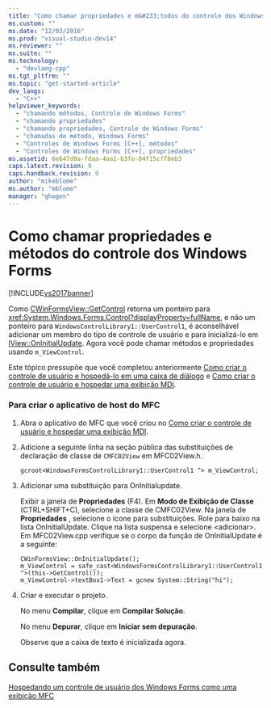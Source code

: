 ```yaml
---
title: "Como chamar propriedades e m&#233;todos do controle dos Windows Forms | Microsoft Docs"
ms.custom: ""
ms.date: "12/03/2016"
ms.prod: "visual-studio-dev14"
ms.reviewer: ""
ms.suite: ""
ms.technology: 
  - "devlang-cpp"
ms.tgt_pltfrm: ""
ms.topic: "get-started-article"
dev_langs: 
  - "C++"
helpviewer_keywords: 
  - "chamando métodos, Controle de Windows Forms"
  - "chamando propriedades"
  - "chamando propriedades, Controle de Windows Forms"
  - "chamadas de método, Windows Forms"
  - "Controles de Windows Forms [C++], métodos"
  - "Controles de Windows Forms [C++], propriedades"
ms.assetid: 6e647d8a-fdaa-4aa1-b3fe-04f15cff8eb3
caps.latest.revision: 9
caps.handback.revision: 9
author: "mikeblome"
ms.author: "mblome"
manager: "ghogen"
---
```

# Como chamar propriedades e m&#233;todos do controle dos Windows Forms
[!INCLUDE[vs2017banner](../assembler/inline/includes/vs2017banner.md)]

Como [CWinFormsView::GetControl](../Topic/CWinFormsView::GetControl.md) retorna um ponteiro para <xref:System.Windows.Forms.Control?displayProperty=fullName>, e não um ponteiro para `WindowsControlLibrary1::UserControl1`, é aconselhável adicionar um membro do tipo de controle de usuário e para inicializá\-lo em [IView::OnInitialUpdate](../Topic/IView::OnInitialUpdate.md).  Agora você pode chamar métodos e propriedades usando `m_ViewControl`.  
  
 Este tópico pressupõe que você completou anteriormente [Como criar o controle de usuário e hospedá\-lo em uma caixa de diálogo](../dotnet/how-to-create-the-user-control-and-host-in-a-dialog-box.md) e [Como criar o controle de usuário e hospedar uma exibição MDI](../dotnet/how-to-create-the-user-control-and-host-mdi-view.md).  
  
### Para criar o aplicativo de host do MFC  
  
1.  Abra o aplicativo do MFC que você criou no [Como criar o controle de usuário e hospedar uma exibição MDI](../dotnet/how-to-create-the-user-control-and-host-mdi-view.md).  
  
2.  Adicione a seguinte linha na seção pública das substituições de declaração de classe de `CMFC02View` em MFC02View.h.  
  
     `gcroot<WindowsFormsControlLibrary1::UserControl1 ^> m_ViewControl;`  
  
3.  Adicionar uma substituição para OnInitialupdate.  
  
     Exibir a janela de **Propriedades** \(F4\).  Em **Modo de Exibição de Classe** \(CTRL\+SHIFT\+C\), selecione a classe de CMFC02View.  Na janela de **Propriedades** , selecione o ícone para substituições.  Role para baixo na lista OnInitialUpdate.  Clique na lista suspensa e selecione \<adicionar\>.  Em MFC02View.cpp verifique se o corpo da função de OnInitialUpdate é a seguinte:  
  
    ```  
    CWinFormsView::OnInitialUpdate();  
    m_ViewControl = safe_cast<WindowsFormsControlLibrary1::UserControl1 ^>(this->GetControl());  
    m_ViewControl->textBox1->Text = gcnew System::String("hi");  
    ```  
  
4.  Criar e executar o projeto.  
  
     No menu **Compilar**, clique em **Compilar Solução**.  
  
     No menu **Depurar**, clique em **Iniciar sem depuração**.  
  
     Observe que a caixa de texto é inicializada agora.  
  
## Consulte também  
 [Hospedando um controle de usuário dos Windows Forms como uma exibição MFC](../dotnet/hosting-a-windows-forms-user-control-as-an-mfc-view.md)